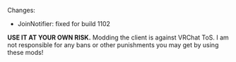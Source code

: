 Changes:
 * JoinNotifier: fixed for build 1102

**USE IT AT YOUR OWN RISK.** Modding the client is against VRChat ToS. I am not responsible for any bans or other punishments you may get by using these mods!